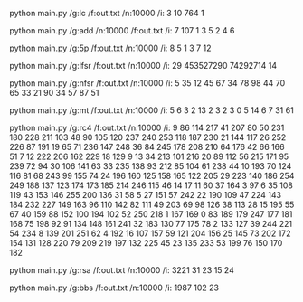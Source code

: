 python main.py /g:lc /f:out.txt /n:10000 /i: 3 10 764 1

python main.py /g:add /n:10000 /f:out.txt /i: 7 107 1 3 5 2 4 6

python main.py /g:5p /f:out.txt  /n:10000 /i: 8 5 1 3 7 12

python main.py /g:lfsr /f:out.txt /n:10000 /i: 29 453527290 74292714 14

python main.py /g:nfsr /f:out.txt /n:10000 /i: 5 35 12 45 67 34 78 98 44 70 65 33 21 90 34 57 87 51

python main.py /g:mt /f:out.txt /n:10000 /i: 5 6 3 2 13 2 3 2 3 0 5 14 6 7 31 61

python main.py /g:rc4 /f:out.txt /n:10000 /i: 9 86 114 217 41 207 80 50 231 180 228 211 103 48 90 105 120 237 240 253 118 187 230 21 144 117 26 252 226 87 191 19 65 71 236 147 248 36 84 245 178 208 210 64 176 42 66 166 51 7 12 222 206 162 229 18 129 9 13 34 213 101 216 20 89 112 56 215 171 95 239 72 94 30 106 141 63 33 235 138 93 212 85 104 61 238 44 10 193 70 124 116 81 68 243 99 155 74 24 196 160 125 158 165 122 205 29 223 140 186 254 249 188 137 123 174 173 185 214 246 115 46 14 17 11 60 37 164 3 97 6 35 108 119 43 153 146 255 200 136 31 58 5 27 151 57 242 22 190 109 47 224 143 184 232 227 149 163 96 110 142 82 111 49 203 69 98 126 38 113 28 15 195 55 67 40 159 88 152 100 194 102 52 250 218 1 167 169 0 83 189 179 247 177 181 168 75 198 92 91 134 148 161 241 32 183 130 77 175 78 2 133 127 39 244 221 54 234 8 139 201 251 62 4 192 16 107 157 59 121 204 156 25 145 73 202 172 154 131 128 220 79 209 219 197 132 225 45 23 135 233 53 199 76 150 170 182

python main.py /g:rsa /f:out.txt /n:10000 /i: 3221 31 23 15 24

python main.py /g:bbs /f:out.txt /n:10000 /i: 1987 102 23
